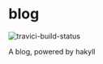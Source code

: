 # blog
![travici-build-status](https://api.travis-ci.org/Adjective-Object/blog.svg)

A blog, powered by hakyll

